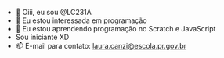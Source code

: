 - 👋 Oiii, eu sou @LC231A
- 👀 Eu estou interessada em programação
- 🌱 Eu estou aprendendo programação no Scratch e JavaScript
-  Sou iniciante XD 
- 📫 E-mail para contato: laura.canzi@escola.pr.gov.br

<!---
LC231A/LC231A is a ✨ special ✨ repository because its `README.md` (this file) appears on your GitHub profile.
You can click the Preview link to take a look at your changes.
--->
